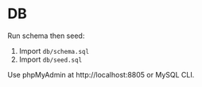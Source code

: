# DB
Run schema then seed:

1) Import `db/schema.sql`
2) Import `db/seed.sql`

Use phpMyAdmin at http://localhost:8805 or MySQL CLI.
